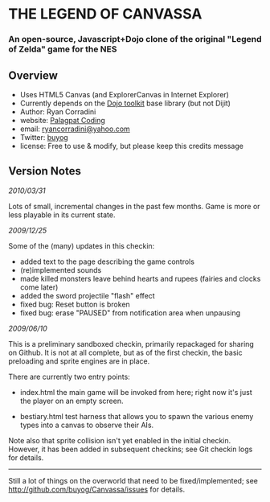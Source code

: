 THE LEGEND OF CANVASSA
======================

### An open-source, Javascript+Dojo clone of the original "Legend of Zelda" game for the NES ###

Overview
--------
* Uses HTML5 Canvas (and ExplorerCanvas in Internet Explorer)
* Currently depends on the [Dojo toolkit](http://dojotoolkit.org) base library (but not Dijit)
* Author: Ryan Corradini
* website: [Palagpat Coding](http://buyog.com/code/)
* email: ryancorradini@yahoo.com
* Twitter: [buyog](http://twitter.com/buyog)
* license: Free to use & modify, but please keep this credits message


Version Notes
--------------

_2010/03/31_

Lots of small, incremental changes in the past few months. Game is more or less playable in its current state.


_2009/12/25_

Some of the (many) updates in this checkin:

- added text to the page describing the game controls
- (re)implemented sounds
- made killed monsters leave behind hearts and rupees (fairies and clocks come later)
- added the sword projectile "flash" effect
- fixed bug: Reset button is broken
- fixed bug: erase "PAUSED" from notification area when unpausing


_2009/06/10_

This is a preliminary sandboxed checkin, primarily repackaged for sharing on Github.
It is not at all complete, but as of the first checkin, the basic preloading and sprite engines are in place.

There are currently two entry points:

-   index.html
    the main game will be invoked from here; right now it's just the player on an empty screen.
    
-   bestiary.html
    test harness that allows you to spawn the various enemy types into a canvas to observe their AIs.

Note also that sprite collision isn't yet enabled in the initial checkin. However, it has been added in subsequent checkins; see Git checkin logs for details.

------------

Still a lot of things on the overworld that need to be fixed/implemented; see http://github.com/buyog/Canvassa/issues for details.

